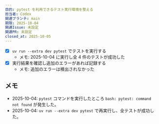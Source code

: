 ```yaml
---
目的: pytest を利用できるテスト実行環境を整える
担当者: Codex
関連ブランチ: main
期限: 2025-10-04
関連Issue: 未設定
関連PR: 未設定
closed_at: 2025-10-05
---
```


- [x] `uv run --extra dev pytest` でテストを実行する
  - メモ: 2025-10-04 に実行し全 4 件のテストが成功した
- [x] 実行結果を確認し追加のエラーがあれば記録する
  - メモ: 追加のエラーは検出されなかった

## メモ
- 2025-10-04: `pytest` コマンドを実行したところ `bash: pytest: command not found` が発生した。
- 2025-10-04: `uv run --extra dev pytest` で再実行し、全テストが成功した。
